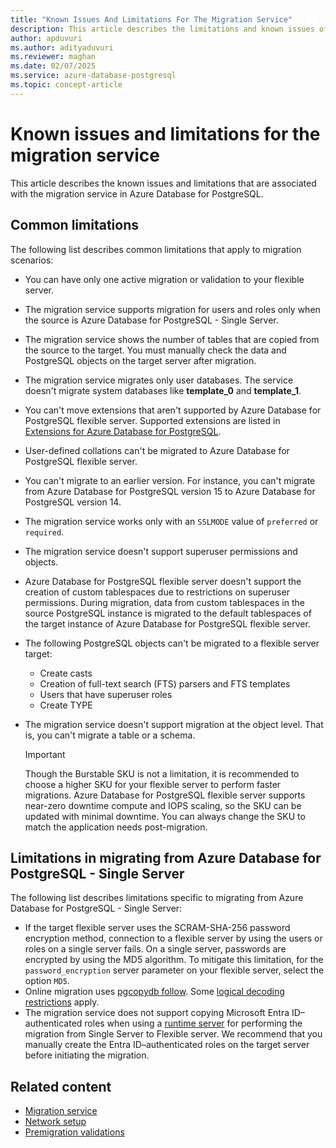 ```yaml
---
title: "Known Issues And Limitations For The Migration Service"
description: This article describes the limitations and known issues of the migration service in Azure Database for PostgreSQL.
author: apduvuri
ms.author: adityaduvuri
ms.reviewer: maghan
ms.date: 02/07/2025
ms.service: azure-database-postgresql
ms.topic: concept-article
---
```


# Known issues and limitations for the migration service

This article describes the known issues and limitations that are associated with the migration service in Azure Database for PostgreSQL.

## Common limitations

The following list describes common limitations that apply to migration scenarios:

- You can have only one active migration or validation to your flexible server.
- The migration service supports migration for users and roles only when the source is Azure Database for PostgreSQL - Single Server.
- The migration service shows the number of tables that are copied from the source to the target. You must manually check the data and PostgreSQL objects on the target server after migration.
- The migration service migrates only user databases. The service doesn't migrate system databases like **template_0** and **template_1**.
- You can't move extensions that aren't supported by Azure Database for PostgreSQL flexible server. Supported extensions are listed in [Extensions for Azure Database for PostgreSQL](/azure/postgresql/flexible-server/concepts-extensions).
- User-defined collations can't be migrated to Azure Database for PostgreSQL flexible server.
- You can't migrate to an earlier version. For instance, you can't migrate from Azure Database for PostgreSQL version 15 to Azure Database for PostgreSQL version 14.
- The migration service works only with an `SSLMODE` value of `preferred` or `required`.
- The migration service doesn't support superuser permissions and objects.
- Azure Database for PostgreSQL flexible server doesn't support the creation of custom tablespaces due to restrictions on superuser permissions. During migration, data from custom tablespaces in the source PostgreSQL instance is migrated to the default tablespaces of the target instance of Azure Database for PostgreSQL flexible server.
- The following PostgreSQL objects can't be migrated to a flexible server target:
  - Create casts
  - Creation of full-text search (FTS) parsers and FTS templates
  - Users that have superuser roles
  - Create TYPE
- The migration service doesn't support migration at the object level. That is, you can't migrate a table or a schema.

  > [!IMPORTANT]
  > Though the Burstable SKU is not a limitation, it is recommended to choose a higher SKU for your flexible server to perform faster migrations. Azure Database for PostgreSQL flexible server supports near-zero downtime compute and IOPS scaling, so the SKU can be updated with minimal downtime. You can always change the SKU to match the application needs post-migration.

## Limitations in migrating from Azure Database for PostgreSQL - Single Server

The following list describes limitations specific to migrating from Azure Database for PostgreSQL - Single Server:

- If the target flexible server uses the SCRAM-SHA-256 password encryption method, connection to a flexible server by using the users or roles on a single server fails. On a single server, passwords are encrypted by using the MD5 algorithm. To mitigate this limitation, for the `password_encryption` server parameter on your flexible server, select the option `MD5`.
- Online migration uses [pgcopydb follow](https://pgcopydb.readthedocs.io/en/latest/ref/pgcopydb_follow.html). Some [logical decoding restrictions](https://pgcopydb.readthedocs.io/en/latest/ref/pgcopydb_follow.html#pgcopydb-follow) apply.
- The migration service does not support copying Microsoft Entra ID–authenticated roles when using a [runtime server](./concepts-migration-service-runtime-server.md) for performing the migration from Single Server to Flexible server. We recommend that you manually create the Entra ID–authenticated roles on the target server before initiating the migration.

## Related content

- [Migration service](concepts-migration-service-postgresql.md)
- [Network setup](how-to-network-setup-migration-service.md)
- [Premigration validations](concepts-premigration-migration-service.md)
